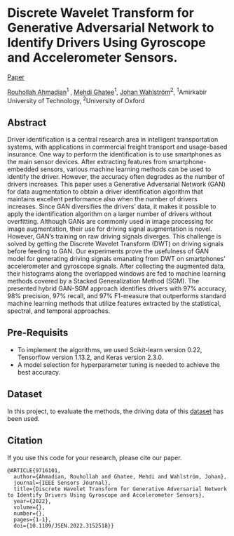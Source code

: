 # Discrete Wavelet Transform for Generative Adversarial Network to Identify Drivers Using Gyroscope and Accelerometer Sensors.
[Paper]([https://ieeexplore.ieee.org/document/9716101])

[Rouhollah Ahmadian](https://homes.cs.washington.edu/~royorel/)<sup>1</sup> ,
[Mehdi Ghatee](https://aut.ac.ir/cv/2174/MEHDI-GHATEE?slc_lang=en&&cv=2174&mod=scv)<sup>1</sup>,
[Johan Wahlström](https://www.cs.ox.ac.uk/people/johan.wahlstrom/)<sup>2</sup>,
<sup>1</sup>Amirkabir University of Technology, <sup>2</sup>University of Oxford

## Abstract
Driver identification is a central research area in intelligent transportation systems, with applications in commercial freight transport and usage-based insurance. One way to perform the identification is to use smartphones as the main sensor devices. After extracting features from smartphone-embedded sensors, various machine learning methods can be used to identify the driver. However, the accuracy often degrades as the number of drivers increases. This paper uses a Generative Adversarial Network (GAN) for data augmentation to obtain a driver identification algorithm that maintains excellent performance also when the number of drivers increases. Since GAN diversifies the drivers’ data, it makes it possible to apply the identification algorithm on a larger number of drivers without overfitting. Although GANs are commonly used in image processing for image augmentation, their use for driving signal augmentation is novel. However, GAN’s training on raw driving signals diverges. This challenge is solved by getting the Discrete Wavelet Transform (DWT) on driving signals before feeding to GAN. Our experiments prove the usefulness of GAN model for generating driving signals emanating from DWT on smartphones’ accelerometer and gyroscope signals. After collecting the augmented data, their histograms along the overlapped windows are fed to machine learning methods covered by a Stacked Generalization Method (SGM). The presented hybrid GAN-SGM approach identifies drivers with 97% accuracy, 98% precision, 97% recall, and 97% F1-measure that outperforms standard machine learning methods that utilize features extracted by the statistical, spectral, and temporal approaches.

## Pre-Requisits
- To implement the algorithms, we used Scikit-learn version 0.22, Tensorflow version 1.13.2, and Keras  version 2.3.0.
- A model selection for hyperparameter tuning is needed to achieve the best accuracy. 

## Dataset
In this project, to evaluate the methods, the driving data of this [dataset] has been used.

## Citation
If you use this code for your research, please cite our paper.
```
@ARTICLE{9716101,
  author={Ahmadian, Rouhollah and Ghatee, Mehdi and Wahlström, Johan},
  journal={IEEE Sensors Journal}, 
  title={Discrete Wavelet Transform for Generative Adversarial Network to Identify Drivers Using Gyroscope and Accelerometer Sensors}, 
  year={2022},
  volume={},
  number={},
  pages={1-1},
  doi={10.1109/JSEN.2022.3152518}}
```

[dataset]: <https://github.com/mghatee/Overall-Driving-Behavior-Recognition-By-Smartphone>
[https://doi.org/10.1109/JSEN.2022.3152518]: <https://ieeexplore.ieee.org/document/9716101>
